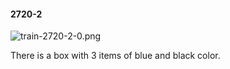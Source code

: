 #### 2720-2
![train-2720-2-0.png](https://github.com/lil-lab/nlvr/raw/master/nlvr/train/images/75/train-2720-2-0.png "train-2720-2-0.png")

There is a box with 3 items of blue and black color.